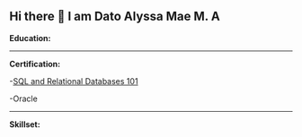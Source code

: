 ## Hi there 👋 I am Dato Alyssa Mae M. A

**Education:** 


--- 
**Certification:** 

-[SQL and Relational Databases 101](https://courses.cognitiveclass.ai/certificates/a12352b147604f28bf742df4578a3a0e)

-Oracle

---
**Skillset:** 


<!--
**Alyssa-Dato/Alyssa-Dato** is a ✨ _special_ ✨ repository because its `README.md` (this file) appears on your GitHub profile.

Here are some ideas to get you started:

- 🔭 I’m currently working on ...
- 🌱 I’m currently learning ...
- 👯 I’m looking to collaborate on ...
- 🤔 I’m looking for help with ...
- 💬 Ask me about ...
- 📫 How to reach me: ...
- 😄 Pronouns: ...
- ⚡ Fun fact: ...
-->
